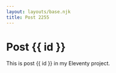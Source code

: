 ```yaml
---
layout: layouts/base.njk
title: Post 2255
---
```


# Post {{ id }}

This is post {{ id }} in my Eleventy project.
